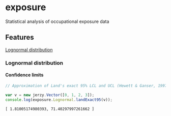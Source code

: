 # exposure

Statistical analysis of occupational exposure data

## Features

[Lognormal distribution](#lognormal)

<a name="lognormal"></a>
### Lognormal distribution

#### Confidence limits

```javascript
// Approximation of Land's exact 95% LCL and UCL (Hewett & Ganser, 1997)

var v = new jerzy.Vector([0, 1, 2, 3]);
console.log(exposure.Lognormal.landExact95(v));
```

```text
[ 1.81005174980393, 71.40297997261662 ]
```
